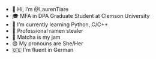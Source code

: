 - 👋 Hi, I’m @LaurenTiare
- 🎓 MFA in DPA Graduate Student at Clemson University  
- 🌱 I’m currently learning Python, C/C++
- 🍜 Professional ramen stealer 
- 🍵 Matcha is my jam 
- 😄 My pronouns are She/Her 
- 🇩🇪 I'm fluent in German 

<!---
LaurenTiare/LaurenTiare is a ✨ special ✨ repository because its `README.md` (this file) appears on your GitHub profile.
You can click the Preview link to take a look at your changes.
--->
